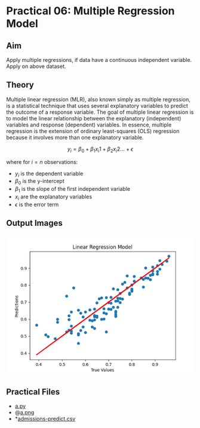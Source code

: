 # Practical 06: Multiple Regression Model

## Aim

Apply multiple regressions, if data have a continuous independent variable. Apply on above dataset.

## Theory

Multiple linear regression (MLR), also known simply as multiple regression, is a statistical technique that uses several explanatory variables to predict the outcome of a response variable. The goal of multiple linear regression is to model the linear relationship between the explanatory (independent) variables and response (dependent) variables. In essence, multiple regression is the extension of ordinary least-squares (OLS) regression because it involves more than one explanatory variable.

$$ y_i = \beta_0 + \beta_1 x_i1 + \beta_2 x_i2 ... + \epsilon $$

where for $i = n$ observations:

- $y_i$ is the dependent variable
- $\beta_0$ is the y-intercept
- $\beta_1$ is the slope of the first independent variable
- $x_i$ are the explanatory variables
- $\epsilon$ is the error term

## Output Images

![a.png](./a.png)

## Practical Files

- [a.py](./a.py)
- @[a.png](./a.png)
- *[admissions-predict.csv](./admissions-predict.csv)

